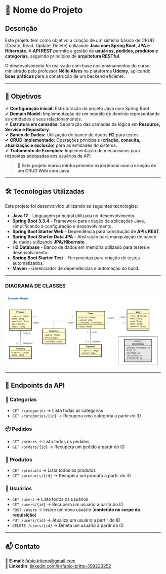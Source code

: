 # 📌 Nome do Projeto

## Descrição  
Este projeto tem como objetivo a criação de um sistema básico de CRUD (Create, Read, Update, Delete) utilizando **Java com Spring Boot, JPA e Hibernate**. A **API REST** permite a gestão de **usuários, pedidos, produtos e categorias**, seguindo princípios de **arquitetura RESTful**.  

O desenvolvimento foi realizado com base nos ensinamentos do curso ministrado pelo professor **Nélio Alves** na plataforma **Udemy**, aplicando **boas práticas** para a construção de um backend eficiente.  

---

## 🎯 Objetivos  
✔ **Configuração inicial:** Estruturação do projeto Java com Spring Boot.  
✔ **Domain Model:** Implementação de um modelo de domínio representando as entidades e seus relacionamentos.  
✔ **Estrutura em camadas:** Separação das camadas de lógica em **Resource, Service e Repository**.  
✔ **Banco de Dados:** Utilização do banco de dados **H2** para testes.  
✔ **CRUD Implementado:** Operações principais (**criação, consulta, atualização e exclusão**) para as entidades do sistema.  
✔ **Tratamento de Exceções:** Implementação de mecanismos para respostas adequadas aos usuários da API.  

> 📌 **Este projeto marca minha primeira experiência com a criação de um CRUD Web com Java.**  

---

## 🛠 Tecnologias Utilizadas  
Este projeto foi desenvolvido utilizando as seguintes tecnologias:  

- **Java 17** - Linguagem principal utilizada no desenvolvimento.  
- **Spring Boot 3.3.4** - Framework para criação de aplicações Java, simplificando a configuração e desenvolvimento.  
- **Spring Boot Starter Web** - Dependência para construção de **APIs REST**.  
- **Spring Boot Starter Data JPA** - Abstração para manipulação de banco de dados utilizando **JPA/Hibernate**.  
- **H2 Database** - Banco de dados em memória utilizado para testes e desenvolvimento.  
- **Spring Boot Starter Test** - Ferramentas para criação de testes automatizados.  
- **Maven** - Gerenciador de dependências e automação do build.  

---

### DIAGRAMA DE CLASSES
![Diagrama de Classes - Domain Model](img/diagrama-classe.jpg)

---

## 📌 Endpoints da API  

### 📁 **Categorias**  
- `GET /categories` → Lista todas as categorias  
- `GET /categories/{id}` → Recupera uma categoria a partir do ID  

### 📦 **Pedidos**  
- `GET /orders` → Lista todos os pedidos  
- `GET /orders/{id}` → Recupera um pedido a partir do ID  

### 🛒 **Produtos**  
- `GET /products` → Lista todos os produtos  
- `GET /products/{id}` → Recupera um produto a partir do ID  

### 👤 **Usuários**  
- `GET /users` → Lista todos os usuários  
- `GET /users/{id}` → Recupera um usuário a partir do ID  
- `POST /users` → Insere um novo usuário (**conteúdo no corpo da requisição**)  
- `PUT /users/{id}` → Atualiza um usuário a partir do ID  
- `DELETE /users/{id}` → Deleta um usuário a partir do ID  

---

## 📬 Contato  
📧 **E-mail:** [fabio.tritono@gmail.com](mailto:fabio.tritono@gmail.com)  
🐙 **LinkedIn:** [linkedin.com/in/fabio-britto-399223252](https://www.linkedin.com/in/fabio-britto-399223252/)  
